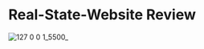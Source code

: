 # Real-State-Website Review

![127 0 0 1_5500_](https://user-images.githubusercontent.com/121496478/209821092-29d4fd36-f225-4a9b-b1fa-5b797cf236e8.png)
